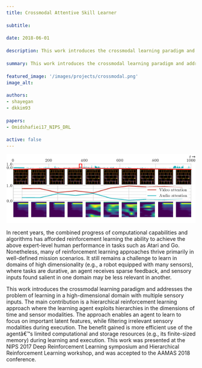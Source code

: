```yaml
---
title: Crossmodal Attentive Skill Learner 

subtitle:

date: 2018-06-01

description: This work introduces the crossmodal learning paradigm and addresses the problem of learning in a high-dimensional domain with multiple sensory inputs.

summary: This work introduces the crossmodal learning paradigm and addresses the problem of learning in a high-dimensional domain with multiple sensory inputs.

featured_image: '/images/projects/crossmodal.png'
image_alt: 

authors:
- shayegan
- dkkim93

papers:
- Omidshafiei17_NIPS_DRL

active: false
---
```

![](/images/projects/crossmodal.png)

In recent years, the combined progress of computational capabilities and algorithms has afforded reinforcement learning the ability to achieve the above expert-level human performance in tasks such as Atari and Go. Nonetheless, many of reinforcement learning approaches thrive primarily in well-defined mission scenarios. It still remains a challenge to learn in domains of high dimensionality (e.g., a robot equipped with many sensors), where tasks are durative, an agent receives sparse feedback, and sensory inputs found salient in one domain may be less relevant in another. 

This work introduces the crossmodal learning paradigm and addresses the problem of learning in a high-dimensional domain with multiple sensory inputs. The main contribution is a hierarchical reinforcement learning approach where the learning agent exploits hierarchies in the dimensions of time and sensor modalities. The approach enables an agent to learn to focus on important latent features, while filtering irrelevant sensory modalities during execution. The benefit gained is more efficient use of the agentâ€™s limited computational and storage resources (e.g., its finite-sized memory) during learning and execution. This work was presented at the NIPS 2017 Deep Reinforcement Learning symposium and Hierarchical Reinforcement Learning workshop, and was accepted to the AAMAS 2018 conference. 
